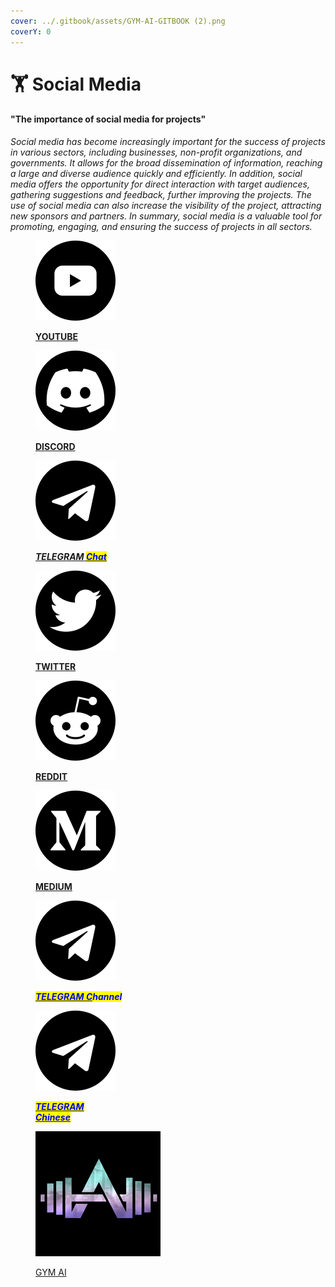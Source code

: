 ```yaml
---
cover: ../.gitbook/assets/GYM-AI-GITBOOK (2).png
coverY: 0
---
```


# 🏋 Social Media

#### "The importance of social media for projects"

_Social media has become increasingly important for the success of projects in various sectors, including businesses, non-profit organizations, and governments. It allows for the broad dissemination of information, reaching a large and diverse audience quickly and efficiently. In addition, social media offers the opportunity for direct interaction with target audiences, gathering suggestions and feedback, further improving the projects. The use of social media can also increase the visibility of the project, attracting new sponsors and partners. In summary, social media is a valuable tool for promoting, engaging, and ensuring the success of projects in all sectors._

<div>

<figure><img src="../.gitbook/assets/youtube.png" alt=""><figcaption><p><strong></strong><a href="https://www.youtube.com/@gymai/featured"><strong>YOUTUBE</strong></a><strong></strong></p></figcaption></figure>

 

<figure><img src="../.gitbook/assets/discordia.png" alt=""><figcaption><p><strong></strong><a href="https://discord.gg/94gThCeUUk"><strong>DISCORD</strong></a><strong></strong></p></figcaption></figure>

 

<figure><img src="../.gitbook/assets/telegram (3).png" alt=""><figcaption><p><em><strong></strong></em><a href="https://t.me/GYM_AI"><em><strong>TELEGRAM</strong><strong> </strong><mark style="color:blue;"><strong>Chat</strong></mark></em></a><em><mark style="color:blue;"><strong></strong></mark></em></p></figcaption></figure>

 

<figure><img src="../.gitbook/assets/twitter (3).png" alt=""><figcaption><p><strong></strong><a href="https://twitter.com/GymAI_"><strong>TWITTER</strong></a><strong></strong></p></figcaption></figure>

 

<figure><img src="../.gitbook/assets/reddit.png" alt=""><figcaption><p><strong></strong><a href="https://www.reddit.com/user/Gym-AI"><strong>REDDIT</strong></a><strong></strong></p></figcaption></figure>

 

<figure><img src="../.gitbook/assets/medium.png" alt=""><figcaption><p><strong></strong><a href="https://medium.com/@Gym-AI"><strong>MEDIUM</strong></a><strong></strong></p></figcaption></figure>

 

<figure><img src="../.gitbook/assets/telegram (3).png" alt=""><figcaption><p><em><mark style="color:blue;"><strong></strong></mark></em><a href="https://t.me/GYM_AI_Ann"><em><mark style="color:blue;"><strong>TELEGRAM  C</strong></mark></em></a><em><mark style="color:blue;"><strong>hannel</strong></mark></em></p></figcaption></figure>

 

<figure><img src="../.gitbook/assets/telegram (3).png" alt=""><figcaption><p><em><mark style="color:blue;"><strong></strong></mark></em><a href="https://t.me/GYM_AI_CN"><em><mark style="color:blue;"><strong>TELEGRAM</strong></mark></em><br><em><mark style="color:blue;"><strong>Chinese</strong></mark></em></a><em><mark style="color:blue;"><strong></strong></mark></em></p></figcaption></figure>

 

<figure><img src="../.gitbook/assets/200x200.png" alt=""><figcaption><p><a href="https://gym-ai.io/">GYM AI</a></p></figcaption></figure>

</div>

